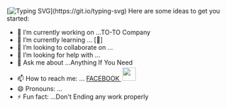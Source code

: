 [![Typing SVG](https://readme-typing-svg.herokuapp.com?font=Fira+Code&duration=4000&pause=1000&random=false&width=435&lines=HI+THERE%F0%9F%91%8B!+I+AM+ASIF+KHAN...)](https://git.io/typing-svg)
Here are some ideas to get you started:

- 🔭 I’m currently working on ...TO-TO Company
- 🌱 I’m currently learning ... [🤫]
- 👯 I’m looking to collaborate on ...
- 🤔 I’m looking for help with ...
- 💬 Ask me about ...Anything If You Need
- 📫 How to reach me: ... <a href="https://www.facebook.com/asif.khan133"> FACEBOOK </a> <a href="mailto:asifkhanjhk2@gmail.com"> <img src="https://i.postimg.cc/J0vrjXCq/2250206.png" width="30px" style="border:3px solid white "><a/>
- 😄 Pronouns: ...
- ⚡ Fun fact: ...Don't Ending any work properly
